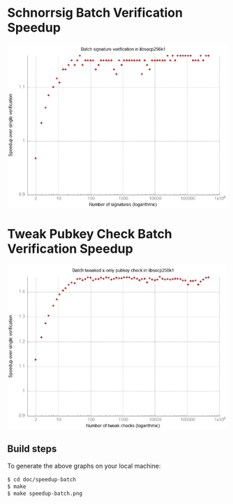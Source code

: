 # Schnorrsig Batch Verification Speedup

![Speedup over single verification](speedup-batch/schnorrsig-speedup-batch.png)

# Tweak Pubkey Check Batch Verification Speedup

![Speedup over single verification](speedup-batch/tweakcheck-speedup-batch.png)

Build steps
-----------
To generate the above graphs on your local machine:

    $ cd doc/speedup-batch
    $ make
    $ make speedup-batch.png

<!-- TODO: add additional notes on the API -->
